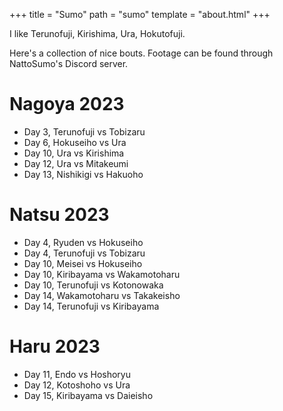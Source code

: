 +++
title = "Sumo"
path = "sumo"
template = "about.html"
+++

I like Terunofuji, Kirishima, Ura, Hokutofuji.

Here's a collection of nice bouts. Footage can be found through NattoSumo's Discord server. 

# Nagoya 2023

* Day 3, Terunofuji vs Tobizaru
* Day 6, Hokuseiho vs Ura
* Day 10, Ura vs Kirishima
* Day 12, Ura vs Mitakeumi
* Day 13, Nishikigi vs Hakuoho

# Natsu 2023

* Day 4, Ryuden vs Hokuseiho
* Day 4, Terunofuji vs Tobizaru
* Day 10, Meisei vs Hokuseiho
* Day 10, Kiribayama vs Wakamotoharu
* Day 10, Terunofuji vs Kotonowaka
* Day 14, Wakamotoharu vs Takakeisho
* Day 14, Terunofuji vs Kiribayama


# Haru 2023

* Day 11, Endo vs Hoshoryu
* Day 12, Kotoshoho vs Ura
* Day 15, Kiribayama vs Daieisho
